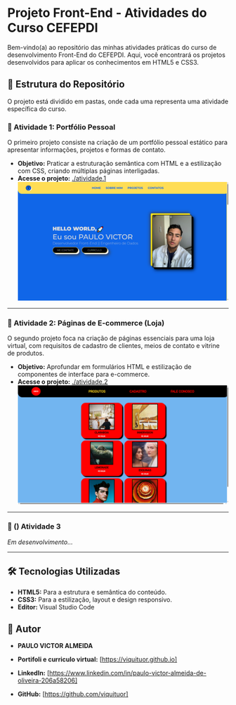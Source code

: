# Projeto Front-End - Atividades do Curso CEFEPDI

Bem-vindo(a) ao repositório das minhas atividades práticas do curso de desenvolvimento Front-End do CEFEPDI. Aqui, você encontrará os projetos desenvolvidos para aplicar os conhecimentos em HTML5 e CSS3.

## 📂 Estrutura do Repositório

O projeto está dividido em pastas, onde cada uma representa uma atividade específica do curso.

### 🚀 Atividade 1: Portfólio Pessoal

O primeiro projeto consiste na criação de um portfólio pessoal estático para apresentar informações, projetos e formas de contato.

* **Objetivo:** Praticar a estruturação semântica com HTML e a estilização com CSS, criando múltiplas páginas interligadas.
* **Acesse o projeto:** [./atividade.1](/Atividade.1)
![pagina incial da atividade 1](/assets/atv.1.png)

---

### 🛒 Atividade 2: Páginas de E-commerce (Loja)

O segundo projeto foca na criação de páginas essenciais para uma loja virtual, com requisitos de cadastro de clientes, meios de contato e vitrine de produtos.

* **Objetivo:** Aprofundar em formulários HTML e estilização de componentes de interface para e-commerce.
* **Acesse o projeto:** [./atividade.2](/Atividade.2)
![pagina incial da atividade 2](/assets/atv.2.png)

---

### 🔧 () Atividade 3

*Em desenvolvimento...*

---

## 🛠️ Tecnologias Utilizadas

* **HTML5:** Para a estrutura e semântica do conteúdo.
* **CSS3:** Para a estilização, layout e design responsivo.
* **Editor:** Visual Studio Code

## 👤 Autor

* **PAULO VICTOR ALMEIDA**

* **Portifoli e curriculo virtual:** [https://viquituor.github.io]

* **LinkedIn:** [https://www.linkedin.com/in/paulo-victor-almeida-de-oliveira-206a58206]

* **GitHub:** [https://github.com/viquituor]
